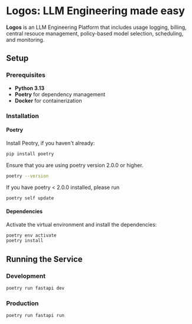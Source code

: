 # Logos: LLM Engineering made easy

**Logos** is an LLM Engineering Platform that includes usage logging, billing, central resouce management, policy-based model selection, scheduling, and monitoring.

## Setup

### Prerequisites

- **Python 3.13**
- **Poetry** for dependency management
- **Docker** for containerization

### Installation

#### Poetry

Install Peotry, if you haven't already:

```bash
pip install poetry
```

Ensure that you are using poetry version 2.0.0 or higher.

```bash
poetry --version
```

If you have poetry < 2.0.0 installed, please run

```bash
poetry self update
```

#### Dependencies

Activate the virtual environment and install the dependencies:

```bash
poetry env activate
poetry install
```

## Running the Service

### Development

```bash
poetry run fastapi dev
```

### Production

```bash
poetry run fastapi run
```